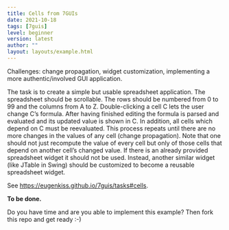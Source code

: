 ```yaml
---
title: Cells from 7GUIs
date: 2021-10-18
tags: [7guis]
level: beginner
version: latest
author: ""
layout: layouts/example.html
---
```


Challenges: change propagation, widget customization, implementing a more authentic/involved GUI application.

The task is to create a simple but usable spreadsheet application. The spreadsheet should be scrollable. The rows should be numbered from 0 to 99 and the columns from A to Z. Double-clicking a cell C lets the user change C’s formula. After having finished editing the formula is parsed and evaluated and its updated value is shown in C. In addition, all cells which depend on C must be reevaluated. This process repeats until there are no more changes in the values of any cell (change propagation). Note that one should not just recompute the value of every cell but only of those cells that depend on another cell’s changed value. If there is an already provided spreadsheet widget it should not be used. Instead, another similar widget (like JTable in Swing) should be customized to become a reusable spreadsheet widget.

See <https://eugenkiss.github.io/7guis/tasks#cells>.

**To be done.**

Do you have time and are you able to implement this example?
Then fork this repo and get ready :-)
